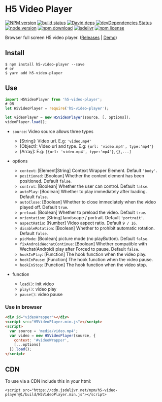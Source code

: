 # H5 Video Player

[![NPM version][npm-image]][npm-url]
[![build status][travis-image]][travis-url]
[![David deps][david-image]][david-url]
[![devDependencies Status][david-dev-image]][david-dev-url]
[![node version][node-image]][node-url]
[![npm download][download-image]][download-url]
[![jsdelivr][jsdelivr-image]][jsdelivr-url]
[![npm license][license-image]][download-url]

[npm-image]: https://img.shields.io/npm/v/h5-video-player.svg?style=flat-square
[npm-url]: https://npmjs.org/package/h5-video-player
[travis-image]: https://img.shields.io/travis/cycdpo/h5-video-player.svg?style=flat-square
[travis-url]: https://travis-ci.org/cycdpo/h5-video-player
[david-image]: https://img.shields.io/david/cycdpo/h5-video-player.svg?style=flat-square
[david-url]: https://david-dm.org/cycdpo/h5-video-player
[david-dev-image]: https://david-dm.org/cycdpo/h5-video-player/dev-status.svg?style=flat-square
[david-dev-url]: https://david-dm.org/cycdpo/h5-video-player?type=dev
[node-image]: https://img.shields.io/badge/node.js-%3E=_6.0-green.svg?style=flat-square
[node-url]: http://nodejs.org/download/
[download-image]: https://img.shields.io/npm/dm/h5-video-player.svg?style=flat-square
[download-url]: https://npmjs.org/package/h5-video-player
[jsdelivr-image]: https://data.jsdelivr.com/v1/package/npm/h5-video-player/badge
[jsdelivr-url]: https://www.jsdelivr.com/package/npm/h5-video-player
[license-image]: https://img.shields.io/npm/l/h5-video-player.svg?style=flat-square

Browser full screen H5 video player. ([Releases](https://github.com/cycdpo/h5-video-player/releases) | [Demo](https://cycdpo.github.io/h5-video-player/))

## Install
```shell
$ npm install h5-video-player --save
# or
$ yarn add h5-video-player
```

## Use
  ```javascript
  import H5VideoPlayer from 'h5-video-player';
  # OR
  let H5VideoPlayer = require('h5-video-player');
  ```

  ```javascript
  let videoPlayer = new H5VideoPlayer(source, [, options]);
  videoPlayer.load();
  ```

* `source`: Video source allows three types
  * [String]: Video url. E.g: `'video.mp4'`
  * [Object]: Video url and type. E.g: `{url: 'video.mp4', type:'mp4'}`
  * [Array]: E.g: `[{url: 'video.mp4', type:'mp4'},{},...]`
* options
  * `context`: [Element|String] Context Wrapper Element. Default `'body'`.
  * `positioned`: [Boolean] Whether the context element has been positioned. Default `false`.
  * `control`: [Boolean] Whether the user can control. Default `false`.
  * `autoPlay`: [Boolean] Whether to play immediately after loading. Default `false`.
  * `autoClose`: [Boolean] Whether to close immediately when the video played off. Default `true`.
  * `preload`: [Boolean] Whether to preload the video. Default `true`.
  * `orientation`: [String] landscape / portrait. Default `'portrait'`.
  * `aspectRatio`: [Number] Video aspect ratio. Default `9 / 16`.
  * `disableRotation`: [Boolean] Whether to prohibit automatic rotation. Default `false`.
  * `picMode`: [Boolean] picture mode (no playButton). Default `false`.
  * `fixAndroidWechatContinue`: [Boolean] Whether compatible with Wechat(Android) play after Forced to pause. Default `false`.
  * `hookInPlay`: [Function] The hook function when the video play.
  * `hookInPause`: [Function] The hook function when the video pause.
  * `hookInStop`: [Function] The hook function when the video stop.

* function
  * `load()`: init video
  * `play()`: video play
  * `pause()`: video pause

### Use in browser
```html
<div id="videoWrapper"></div>
<script src="H5VideoPlayer.min.js"></script>
<script>
  var source = 'media/video.mp4';
  var video = new H5VideoPlayer(source, {
    context: '#videoWrapper',
    [...options]
  }).load();
</script>
```

## CDN
To use via a CDN include this in your html:
```text
<script src="https://cdn.jsdelivr.net/npm/h5-video-player@1/build/H5VideoPlayer.min.js"></script>
```

